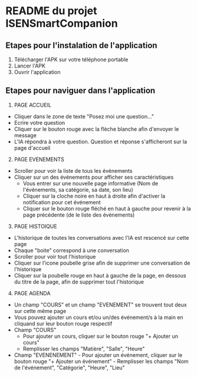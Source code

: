 # README du projet ISENSmartCompanion

## Etapes pour l'instalation de l'application

1. Télécharger l'APK sur votre téléphone portable
2. Lancer l'APK
3. Ouvrir l'application

## Etapes pour naviguer dans l'application

1. PAGE ACCUEIL
  - Cliquer dans le zone de texte "Posez moi une question..."
  - Ecrire votre question
  - Cliquer sur le bouton rouge avec la flèche blanche afin d'envoyer le message
  - L'IA répondra à votre question. Question et réponse s'afficheront sur la page d'accueil

2. PAGE EVENEMENTS
  - Scroller pour voir la liste de tous les événements
  - Cliquer sur un des événements pour afficher ses caractéristiques
    - Vous entrer sur une nouvelle page informative (Nom de l'événements, sa catégorie, sa date, son lieu)
    - Cliquer sur la cloche noire en haut à droite afin d'activer la notification pour cet événement
    - Cliquer sur le bouton rouge fléché en haut à gauche pour revenir à la page précédente (de le liste des événements)

3. PAGE HISTOIQUE
  - L'historique de toutes les conversations avec l'IA est rescencé sur cette page
  - Chaque "boite" correspond à une conversation
  - Scroller pour voir tout l'historique
  - Cliquer sur l'icone poubelle grise afin de supprimer une conversation de l'historique
  - Cliquer sur la poubelle rouge en haut à gauche de la page, en dessous du titre de la page, afin de supprimer tout l'historique

4. PAGE AGENDA
  - Un champ "COURS" et un champ "EVENEMENT" se trouvent tout deux sur cette même page
  - Vous pouvez ajouter un cours et/ou un/des événement/s à la main en cliquand sur leur bouton rouge respectif 
  - Champ "COURS"
    - Pour ajouter un cours, cliquer sur le bouton rouge "+ Ajouter un cours"
    - Remplisser les champs "Matière", "Salle", "Heure"
  -  Champ "EVENENEMENT"
    - Pour ajouter un événement, cliquer sur le bouton rouge "+ Ajouter un événement"
    - Remplisser les champs "Nom de l'événement", "Catégorie", "Heure", "Lieu"
